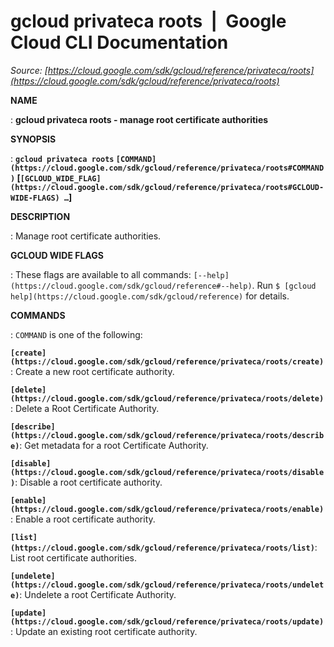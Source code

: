 # gcloud privateca roots  |  Google Cloud CLI Documentation

*Source: [https://cloud.google.com/sdk/gcloud/reference/privateca/roots](https://cloud.google.com/sdk/gcloud/reference/privateca/roots)*

**NAME**

: **gcloud privateca roots - manage root certificate authorities**

**SYNOPSIS**

: **`gcloud privateca roots` `[COMMAND](https://cloud.google.com/sdk/gcloud/reference/privateca/roots#COMMAND)` [`[GCLOUD_WIDE_FLAG](https://cloud.google.com/sdk/gcloud/reference/privateca/roots#GCLOUD-WIDE-FLAGS) …`]**

**DESCRIPTION**

: Manage root certificate authorities.

**GCLOUD WIDE FLAGS**

: These flags are available to all commands: `[--help](https://cloud.google.com/sdk/gcloud/reference#--help)`.
Run `$ [gcloud help](https://cloud.google.com/sdk/gcloud/reference)` for details.

**COMMANDS**

: ``COMMAND`` is one of the following:

**`[create](https://cloud.google.com/sdk/gcloud/reference/privateca/roots/create)`**:
Create a new root certificate authority.

**`[delete](https://cloud.google.com/sdk/gcloud/reference/privateca/roots/delete)`**:
Delete a Root Certificate Authority.

**`[describe](https://cloud.google.com/sdk/gcloud/reference/privateca/roots/describe)`**:
Get metadata for a root Certificate Authority.

**`[disable](https://cloud.google.com/sdk/gcloud/reference/privateca/roots/disable)`**:
Disable a root certificate authority.

**`[enable](https://cloud.google.com/sdk/gcloud/reference/privateca/roots/enable)`**:
Enable a root certificate authority.

**`[list](https://cloud.google.com/sdk/gcloud/reference/privateca/roots/list)`**:
List root certificate authorities.

**`[undelete](https://cloud.google.com/sdk/gcloud/reference/privateca/roots/undelete)`**:
Undelete a root Certificate Authority.

**`[update](https://cloud.google.com/sdk/gcloud/reference/privateca/roots/update)`**:
Update an existing root certificate authority.